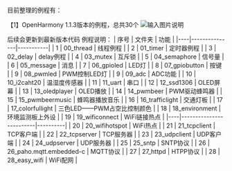 目前整理的例程有：

【1】OpenHarmony 1.1.3版本的例程，总共30个
![输入图片说明](https://harmonyos.oss-cn-beijing.aliyuncs.com/images/202203/43066b89558c993cdbf54540af9c86579d3cf4.png?x-oss-process=image/resize,w_820,h_688)

后续会更新到最新版本代码
例程说明：
| 序号 | 文件夹           | 功能        |
|----|---------------|-----------|
| 1  | 00_thread     | 线程例程      |
| 2  | 01_timer      | 定时器例程     |
| 3  | 02_delay      | delay例程   |
| 4  | 03_mutex      | 互斥锁       |
| 5  | 04_semaphore  | 信号量       |
| 6  | 05_message    | 消息        |
| 7  | 06_gpioled    | LED灯      |
| 8  | 07_gpiobutton | 按键        |
| 9  | 08_pwmled     | PWM控制LED灯 |
| 9  | 09_adc           | ADC功能             |
| 10 | 10_i2caht20      | 温湿度传感器            |
| 11 | 11_uart          | 串口                |
| 12 | 12_ssd1306       | OLED屏幕            |
| 13 | 13_oledplayer    | OLED播放            |
| 14 | 14_pwmbeer       | PWM驱动蜂鸣器          |
| 15 | 15_pwmbeermusic  | 蜂鸣器播放音乐           |
| 16 | 16_trafficlight  | 交通灯板              |
| 17 | 17_colorfullight | 三色LED——PWM占空比控制颜色 |
| 18 | 18_environment   | 环境监测板上外设          |
| 19 | 19_wificonnect          | WiFi链接热点 |
|----|-------------------------|----------|
| 20 | 20_wifihotspot          | WiFi热点   |
| 21 | 21_tcpclient            | TCP客户端   |
| 22 | 22_tcpserver            | TCP服务器   |
| 23 | 23_udpclient            | UDP客户端   |
| 24 | 24_udpserver            | UDP服务器   |
| 25 | 25_sntp                 | SNTP协议   |
| 26 | 26_paho.mqtt.embedded-c | MQTT协议   |
| 27 | 27_httpd                | HTPP协议   |
| 28 | 28_easy_wifi            | WiFi配网   |

